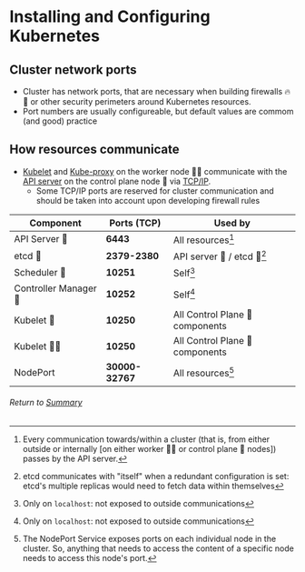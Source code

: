 # Installing and Configuring Kubernetes

## Cluster network ports
- Cluster has network ports, that are necessary when building firewalls 🔥🧱 or other security perimeters around Kubernetes resources.
- Port numbers are usually configureable, but default values are commom (and good) practice

## How resources communicate
- [Kubelet](/01exploringKubernetesArchitecture/07k8sClusterComponents.md#worker-node-components) and [Kube-proxy](/01exploringKubernetesArchitecture/07k8sClusterComponents.md#worker-node-components) on the worker node 👩‍🏭 communicate with the [API server](/01exploringKubernetesArchitecture/02kubernetesAPI.MD) on the control plane node 🧠 via [TCP/IP](https://www.techtarget.com/searchnetworking/definition/TCP-IP).
    - Some TCP/IP ports are reserved for cluster communication and should be taken into account upon developing firewall rules

| Component  | Ports (TCP) | Used by |
| ------------- | ------------- | ------------- |
| API Server 🧠  | **6443**  | All resources[^1] |
| etcd 🧠  | **2379-2380**  | API server 🧠 / etcd 🧠[^2] |
| Scheduler 🧠  | **10251**  | Self[^3] |
| Controller Manager 🧠  | **10252**  | Self[^3] |
| Kubelet 🧠  | **10250**  | All Control Plane 🧠 components |
| Kubelet 👩‍🏭  | **10250**  | All Control Plane 🧠 components |
| NodePort | **30000-32767**  | All resources[^4] |

[^1]: Every communication towards/within a cluster (that is, from either outside or internally [on either worker 👩‍🏭 or control plane 🧠 nodes]) passes by the API server.
[^2]: etcd communicates with "itself" when a redundant configuration is set: etcd's multiple replicas would need to fetch data within themselves
[^3]: Only on `localhost`: not exposed to outside communications
[^4]: The NodePort Service exposes ports on each individual node in the cluster. So, anything that needs to access the content of a specific node needs to access this node's port.

###### Return to [Summary](https://github.com/l12f3r/CKAstudy/tree/main/02installingConfiguringK8s#readme)
